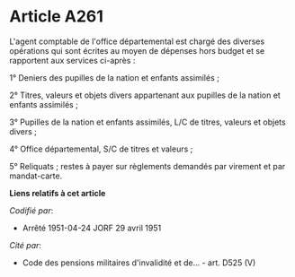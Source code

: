 # Article A261

L'agent comptable de l'office départemental est chargé des diverses opérations qui sont écrites au moyen de dépenses hors
budget et se rapportent aux services ci-après :

1° Deniers des pupilles de la nation et enfants assimilés ;

2° Titres, valeurs et objets divers appartenant aux pupilles de la nation et enfants assimilés ;

3° Pupilles de la nation et enfants assimilés, L/C de titres, valeurs et objets divers ;

4° Office départemental, S/C de titres et valeurs ;

5° Reliquats ; restes à payer sur règlements demandés par virement et par mandat-carte.

**Liens relatifs à cet article**

_Codifié par_:

  - Arrêté 1951-04-24 JORF 29 avril 1951

_Cité par_:

  - Code des pensions militaires d'invalidité et de... - art. D525 (V)
